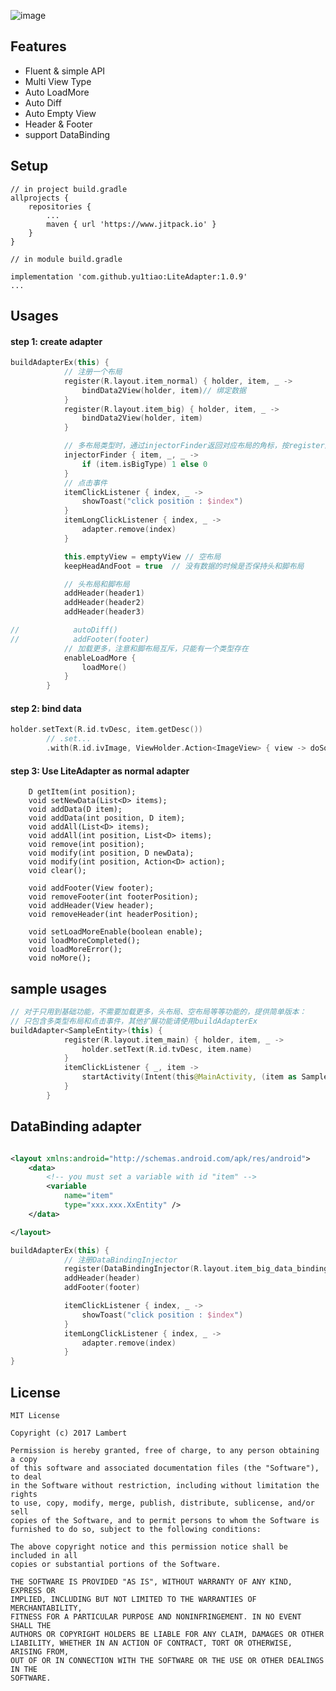  ![image]()
 
## Features

* Fluent & simple API
* Multi View Type
* Auto LoadMore
* Auto Diff
* Auto Empty View
* Header & Footer
* support DataBinding

## Setup
```
// in project build.gradle
allprojects {
    repositories {
        ...
        maven { url 'https://www.jitpack.io' }
    }
}

// in module build.gradle

implementation 'com.github.yu1tiao:LiteAdapter:1.0.9'
...
```
## Usages
#### step 1: create adapter
```kotlin
buildAdapterEx(this) {
            // 注册一个布局
            register(R.layout.item_normal) { holder, item, _ ->
                bindData2View(holder, item)// 绑定数据
            }
            register(R.layout.item_big) { holder, item, _ ->
                bindData2View(holder, item)
            }

            // 多布局类型时，通过injectorFinder返回对应布局的角标，按register顺序，从0开始
            injectorFinder { item, _, _ ->
                if (item.isBigType) 1 else 0
            }
            // 点击事件
            itemClickListener { index, _ ->
                showToast("click position : $index")
            }
            itemLongClickListener { index, _ ->
                adapter.remove(index)
            }

            this.emptyView = emptyView // 空布局
            keepHeadAndFoot = true  // 没有数据的时候是否保持头和脚布局

            // 头布局和脚布局
            addHeader(header1)
            addHeader(header2)
            addHeader(header3)

//            autoDiff()
//            addFooter(footer)
            // 加载更多，注意和脚布局互斥，只能有一个类型存在
            enableLoadMore {
                loadMore()
            }
        }
```
#### step 2: bind data
```kotlin
holder.setText(R.id.tvDesc, item.getDesc())
        // .set...
        .with(R.id.ivImage, ViewHolder.Action<ImageView> { view -> doSomeThing() })
```

#### step 3: Use LiteAdapter as normal adapter
```
    D getItem(int position);
    void setNewData(List<D> items);
    void addData(D item);
    void addData(int position, D item);
    void addAll(List<D> items);
    void addAll(int position, List<D> items);
    void remove(int position);
    void modify(int position, D newData);
    void modify(int position, Action<D> action);
    void clear();

    void addFooter(View footer);
    void removeFooter(int footerPosition);
    void addHeader(View header);
    void removeHeader(int headerPosition);
    
    void setLoadMoreEnable(boolean enable);
    void loadMoreCompleted();
    void loadMoreError();
    void noMore();

```
## sample usages
```kotlin
// 对于只用到基础功能，不需要加载更多，头布局、空布局等等功能的，提供简单版本：
// 只包含多类型布局和点击事件，其他扩展功能请使用buildAdapterEx
buildAdapter<SampleEntity>(this) {
            register(R.layout.item_main) { holder, item, _ ->
                holder.setText(R.id.tvDesc, item.name)
            }
            itemClickListener { _, item ->
                startActivity(Intent(this@MainActivity, (item as SampleEntity).target))
            }
        }
```
## DataBinding adapter
```xml

<layout xmlns:android="http://schemas.android.com/apk/res/android">
    <data>
        <!-- you must set a variable with id "item" -->
        <variable
            name="item"
            type="xxx.xxx.XxEntity" />
    </data>

</layout>

```

```kotlin
buildAdapterEx(this) {
            // 注册DataBindingInjector
            register(DataBindingInjector(R.layout.item_big_data_binding))
            addHeader(header)
            addFooter(footer)

            itemClickListener { index, _ ->
                showToast("click position : $index")
            }
            itemLongClickListener { index, _ ->
                adapter.remove(index)
            }
}
```
## License
    MIT License

    Copyright (c) 2017 Lambert

    Permission is hereby granted, free of charge, to any person obtaining a copy
    of this software and associated documentation files (the "Software"), to deal
    in the Software without restriction, including without limitation the rights
    to use, copy, modify, merge, publish, distribute, sublicense, and/or sell
    copies of the Software, and to permit persons to whom the Software is
    furnished to do so, subject to the following conditions:

    The above copyright notice and this permission notice shall be included in all
    copies or substantial portions of the Software.

    THE SOFTWARE IS PROVIDED "AS IS", WITHOUT WARRANTY OF ANY KIND, EXPRESS OR
    IMPLIED, INCLUDING BUT NOT LIMITED TO THE WARRANTIES OF MERCHANTABILITY,
    FITNESS FOR A PARTICULAR PURPOSE AND NONINFRINGEMENT. IN NO EVENT SHALL THE
    AUTHORS OR COPYRIGHT HOLDERS BE LIABLE FOR ANY CLAIM, DAMAGES OR OTHER
    LIABILITY, WHETHER IN AN ACTION OF CONTRACT, TORT OR OTHERWISE, ARISING FROM,
    OUT OF OR IN CONNECTION WITH THE SOFTWARE OR THE USE OR OTHER DEALINGS IN THE
    SOFTWARE.